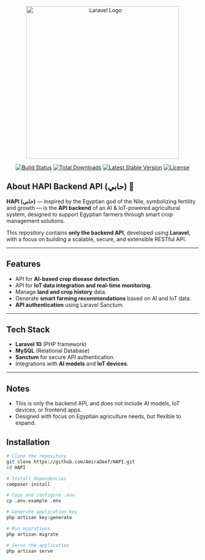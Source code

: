 <p align="center">
  <a href="https://laravel.com" target="_blank">
    <img src="https://raw.githubusercontent.com/laravel/art/master/logo-lockup/5%20SVG/2%20CMYK/1%20Full%20Color/laravel-logolockup-cmyk-red.svg" width="400" alt="Laravel Logo">
  </a>
</p>

<p align="center">
  <a href="https://github.com/AmiraDeef/HAPI/actions"><img src="https://github.com/AmiraDeef/HAPI/workflows/tests/badge.svg" alt="Build Status"></a>
  <a href="https://packagist.org/packages/laravel/framework"><img src="https://img.shields.io/packagist/dt/laravel/framework" alt="Total Downloads"></a>
  <a href="https://packagist.org/packages/laravel/framework"><img src="https://img.shields.io/packagist/v/laravel/framework" alt="Latest Stable Version"></a>
  <a href="https://packagist.org/packages/laravel/framework"><img src="https://img.shields.io/packagist/l/laravel/framework" alt="License"></a>
</p>

## About HAPI Backend API (حابي) 🌿

**HAPI (حابي)** — inspired by the Egyptian god of the Nile, symbolizing fertility and growth — is the **API backend** of an AI & IoT-powered agricultural system, designed to support Egyptian farmers through smart crop management solutions.

This repository contains **only the backend API**, developed using **Laravel**, with a focus on building a scalable, secure, and extensible RESTful API.

---

## Features

- API for **AI-based crop disease detection**.
- API for **IoT data integration and real-time monitoring**.
- Manage **land and crop history** data.
- Generate **smart farming recommendations** based on AI and IoT data.
- **API authentication** using Laravel Sanctum.

---

## Tech Stack

- **Laravel 10** (PHP framework)
- **MySQL** (Relational Database)
- **Sanctum** for secure API authentication.
- Integrations with **AI models** and **IoT devices**.

---

## Notes
- This is only the backend API, and does not include AI models, IoT devices, or frontend apps.
- Designed with focus on Egyptian agriculture needs, but flexible to expand.


## Installation

```bash
# Clone the repository
git clone https://github.com/AmiraDeef/HAPI.git
cd HAPI

# Install dependencies
composer install

# Copy and configure .env
cp .env.example .env

# Generate application key
php artisan key:generate

# Run migrations
php artisan migrate

# Serve the application
php artisan serve

